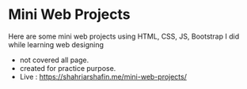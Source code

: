 # Mini Web Projects
Here are some mini web projects using HTML, CSS, JS, Bootstrap I did while learning web designing
- not covered all page.
- created for practice purpose.
- Live : https://shahriarshafin.me/mini-web-projects/
